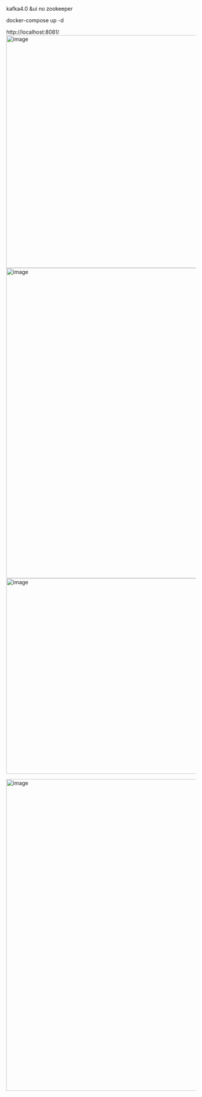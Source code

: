 kafka4.0 &ui 
no zookeeper 

docker-compose up -d

http://localhost:8081/
<img width="1428" height="619" alt="image" src="https://github.com/user-attachments/assets/6f60ea0b-c4cb-4b29-a3aa-11943a096421" />
<img width="1425" height="825" alt="image" src="https://github.com/user-attachments/assets/8c7ab813-124c-4e92-b405-be75157285f4" />
<img width="1419" height="520" alt="image" src="https://github.com/user-attachments/assets/e30d7957-8c72-4194-ab2f-248ea382c5c0" />

<img width="1425" height="829" alt="image" src="https://github.com/user-attachments/assets/688e52df-490f-4426-810e-d37fa6381340" />

